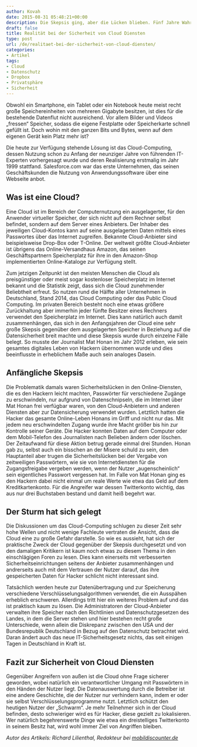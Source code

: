 ```yaml
---
author: Kovah
date: 2015-08-31 05:48:21+00:00
description: Die Skepsis ging, aber die Lücken blieben. Fünf Jahre Wahrnehmung und Realität bei der Sicherheit von Cloud. Diensten
draft: false
title: Realität bei der Sicherheit von Cloud Diensten
type: post
url: /de/realitaet-bei-der-sicherheit-von-cloud-diensten/
categories:
- Artikel
tags:
- Cloud
- Datenschutz
- Dropbox
- Privatsphäre
- Sicherheit
---
```


Obwohl ein Smartphone, ein Tablet oder ein Notebook heute meist recht große Speichereinheiten von mehreren Gigabyte besitzen, ist dies für die bestehende Datenflut nicht ausreichend. Vor allem Bilder und Videos „fressen“ Speicher, sodass die eigene Festplatte oder Speicherkarte schnell gefüllt ist. Doch wohin mit den ganzen Bits und Bytes, wenn auf dem eigenen Gerät kein Platz mehr ist?

Die heute zur Verfügung stehende Lösung ist das Cloud-Computing, dessen Nutzung schon zu Anfang der neunziger Jahre von führenden IT-Experten vorhergesagt wurde und deren Realisierung erstmalig im Jahr 1999 stattfand. Salesforce.com war das erste Unternehmen, das seinen Geschäftskunden die Nutzung von Anwendungssoftware über eine Webseite anbot.


## Was ist eine Cloud?

Eine Cloud ist im Bereich der Computernutzung ein ausgelagerter, für den Anwender virtueller Speicher, der sich nicht auf dem Rechner selbst befindet, sondern auf dem Server eines Anbieters. Der Inhaber des jeweiligen Cloud-Kontos kann auf seine ausgelagerten Daten mittels eines Passwortes über das Internet zugreifen. Bekannte Cloud-Anbieter sind beispielsweise Drop-Box oder T-Online. Der weltweit größte Cloud-Anbieter ist übrigens das Online-Versandhaus Amazon, das seinen Geschäftspartnern Speicherplatz für ihre in den Amazon-Shop implementierten Online-Kataloge zur Verfügung stellt.

Zum jetzigen Zeitpunkt ist den meisten Menschen die Cloud als preisgünstiger oder meist sogar kostenloser Speicherplatz im Internet bekannt und die Statistik zeigt, dass sich die Cloud zunehmender Beliebtheit erfreut. So nutzen rund die Hälfte aller Unternehmen in Deutschland, Stand 2014, das Cloud Computing oder das Public Cloud Computing. Im privaten Bereich besteht noch eine etwas größere Zurückhaltung aber immerhin jeder fünfte Besitzer eines Rechners verwendet den Speicherplatz im Internet. Dies kann natürlich auch damit zusammenhängen, das sich in den Anfangsjahren der Cloud eine sehr große Skepsis gegenüber dem ausgelagerten Speicher in Beziehung auf die Datensicherheit breit machte und diese Skepsis wurde durch einzelne Fälle belegt. So musste der Journalist Mat Honan im Jahr 2012 erleben, wie sein gesamtes digitales Leben von Hackern übernommen wurde und dies beeinflusste in erheblichem Maße auch sein analoges Dasein.


## Anfängliche Skepsis

Die Problematik damals waren Sicherheitslücken in den Online-Diensten, die es den Hackern leicht machten, Passwörter für verschiedene Zugänge zu erschwindeln, nur aufgrund von Datenschnipseln, die im Internet über Mat Honan frei verfügbar waren, von den Cloud-Anbietern und anderen Diensten aber zur Datensicherung verwendet wurden. Letztlich hatten die Hacker das gesamte Online-Leben Honans im Griff und nicht nur das. Mit jedem neu erschwindelten Zugang wurde ihre Macht größer bis hin zur Kontrolle seiner Geräte. Die Hacker konnten Daten auf dem Computer oder dem Mobil-Telefon des Journalisten nach Belieben ändern oder löschen. Der Zeitaufwand für diese Aktion betrug gerade einmal drei Stunden. Honan gab zu, selbst auch ein bisschen an der Misere schuld zu sein, den Hauptanteil aber trugen die Sicherheitslücken bei der Vergabe von zeitweiligen Passwörtern, wie sie von Internetdiensten für die Zugangsfreigabe vergeben werden, wenn der Nutzer „augenscheinlich“ sein eigentliches Passwort vergessen hat. Im Falle von Mat Honan ging es den Hackern dabei nicht einmal um reale Werte wie etwa das Geld auf dem Kreditkartenkonto. Für die Angreifer war dessen Twitterkonto wichtig, das aus nur drei Buchstaben bestand und damit heiß begehrt war.


## Der Sturm hat sich gelegt

Die Diskussionen um das Cloud-Computing schlugen zu dieser Zeit sehr hohe Wellen und nicht wenige Fachleute vertraten die Ansicht, dass die Cloud eine zu große Gefahr darstelle.
So wie es aussieht, hat sich der praktische Zweck der Cloud gegenüber der Skepsis durchgesetzt und von den damaligen Kritikern ist kaum noch etwas zu diesem Thema in den einschlägigen Foren zu lesen. Dies kann einerseits mit verbesserten Sicherheitseinrichtungen seitens der Anbieter zusammenhängen und andrerseits auch mit dem Vertrauen der Nutzer darauf, das ihre gespeicherten Daten für Hacker schlicht nicht interessant sind.

Tatsächlich werden heute zur Datenübertragung und zur Speicherung verschiedene Verschlüsselungsalgorithmen verwendet, die ein Ausspähen erheblich erschweren. Allerdings tritt hier ein weiteres Problem auf und das ist praktisch kaum zu lösen. Die Administratoren der Cloud-Anbieter verwalten ihre Speicher nach den Richtlinien und Datenschutzgesetzen des Landes, in dem die Server stehen und hier bestehen recht große Unterschiede, wenn allein die Diskrepanz zwischen den USA und der Bundesrepublik Deutschland in Bezug auf den Datenschutz betrachtet wird. Daran ändert auch das neue IT-Sicherheitsgesetz nichts, das seit einigen Tagen in Deutschland in Kraft ist.


## Fazit zur Sicherheit von Cloud Diensten

Gegenüber Angreifern von außen ist die Cloud ohne Frage sicherer geworden, wobei natürlich ein verantwortlicher Umgang mit Passwörtern in den Händen der Nutzer liegt. Die Datenauswertung durch die Betreiber ist eine andere Geschichte, die der Nutzer nur verhindern kann, indem er oder sie selbst Verschlüsselungsprogramme nutzt. Letztlich schützt den heutigen Nutzer der „Schwarm“. Je mehr Teilnehmer sich in der Cloud befinden, desto schwieriger wird es für Hacker, diese gezielt zu lokalisieren. Wer natürlich begehrenswerte Dinge wie etwa ein dreistelliges Twitterkonto in seinem Besitz hat, wird wohl immer Ziel von Angriffen bleiben.

_Autor des Artikels: Richard Lilienthal, Redakteur bei [mobildiscounter.de](http://www.mobildiscounter.de/)_
